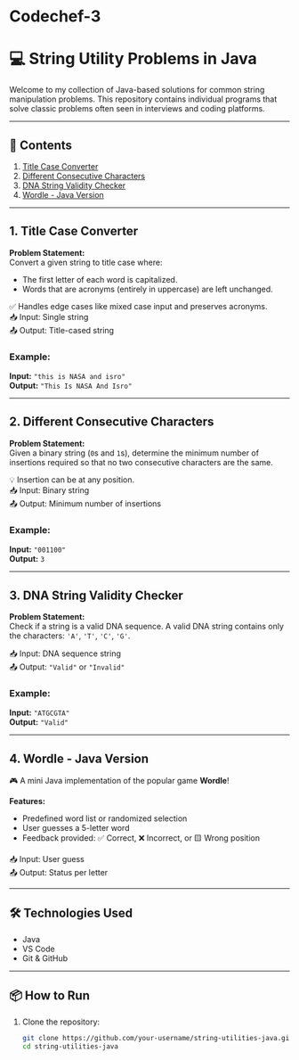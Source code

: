 # Codechef-3
# 💻 String Utility Problems in Java

Welcome to my collection of Java-based solutions for common string manipulation problems. This repository contains individual programs that solve classic problems often seen in interviews and coding platforms.

---

## 📂 Contents

1. [Title Case Converter](#1-title-case-converter)
2. [Different Consecutive Characters](#2-different-consecutive-characters)
3. [DNA String Validity Checker](#3-dna-string-validity-checker)
4. [Wordle - Java Version](#4-wordle---java-version)

---

## 1. Title Case Converter

**Problem Statement:**  
Convert a given string to title case where:
- The first letter of each word is capitalized.
- Words that are acronyms (entirely in uppercase) are left unchanged.

✅ Handles edge cases like mixed case input and preserves acronyms.  
📥 Input: Single string  
📤 Output: Title-cased string  

### Example:
**Input:** `"this is NASA and isro"`  
**Output:** `"This Is NASA And Isro"`

---

## 2. Different Consecutive Characters

**Problem Statement:**  
Given a binary string (`0`s and `1`s), determine the minimum number of insertions required so that no two consecutive characters are the same.

💡 Insertion can be at any position.  
📥 Input: Binary string  
📤 Output: Minimum number of insertions  

### Example:
**Input:** `"001100"`  
**Output:** `3`

---

## 3. DNA String Validity Checker

**Problem Statement:**  
Check if a string is a valid DNA sequence. A valid DNA string contains only the characters: `'A'`, `'T'`, `'C'`, `'G'`.

📥 Input: DNA sequence string  
📤 Output: `"Valid"` or `"Invalid"`  

### Example:
**Input:** `"ATGCGTA"`  
**Output:** `"Valid"`

---

## 4. Wordle - Java Version

🎮 A mini Java implementation of the popular game **Wordle**!

**Features:**
- Predefined word list or randomized selection
- User guesses a 5-letter word
- Feedback provided: ✅ Correct, ❌ Incorrect, or 🟨 Wrong position

📥 Input: User guess  
📤 Output: Status per letter

---

## 🛠️ Technologies Used

- Java
- VS Code
- Git & GitHub

---

## 📦 How to Run

1. Clone the repository:
   ```bash
   git clone https://github.com/your-username/string-utilities-java.git
   cd string-utilities-java
